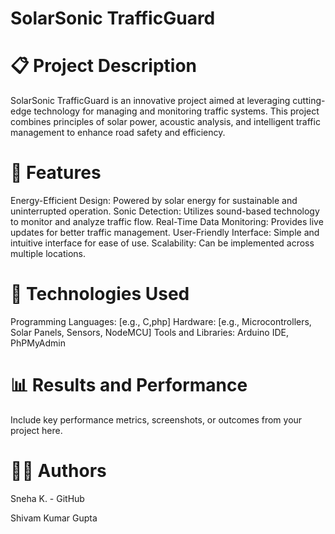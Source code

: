 # SolarSonic TrafficGuard

# 📋 Project Description
SolarSonic TrafficGuard is an innovative project aimed at leveraging cutting-edge technology for managing and monitoring traffic systems. This project combines principles of solar power, acoustic analysis, and intelligent traffic management to enhance road safety and efficiency.


# 🚀  Features
Energy-Efficient Design: Powered by solar energy for sustainable and uninterrupted operation.
Sonic Detection: Utilizes sound-based technology to monitor and analyze traffic flow.
Real-Time Data Monitoring: Provides live updates for better traffic management.
User-Friendly Interface: Simple and intuitive interface for ease of use.
Scalability: Can be implemented across multiple locations.
# 🔧 Technologies Used
Programming Languages: [e.g., C,php]
Hardware: [e.g., Microcontrollers, Solar Panels, Sensors, NodeMCU]
Tools and Libraries: Arduino IDE, PhPMyAdmin


# 📊 Results and Performance
Include key performance metrics, screenshots, or outcomes from your project here.

# 🧑‍💻 Authors
Sneha K. - GitHub

Shivam Kumar Gupta

